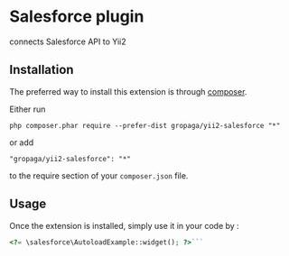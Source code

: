 Salesforce plugin
=================
connects Salesforce API to Yii2

Installation
------------

The preferred way to install this extension is through [composer](http://getcomposer.org/download/).

Either run

```
php composer.phar require --prefer-dist gropaga/yii2-salesforce "*"
```

or add

```
"gropaga/yii2-salesforce": "*"
```

to the require section of your `composer.json` file.


Usage
-----

Once the extension is installed, simply use it in your code by  :

```php
<?= \salesforce\AutoloadExample::widget(); ?>```